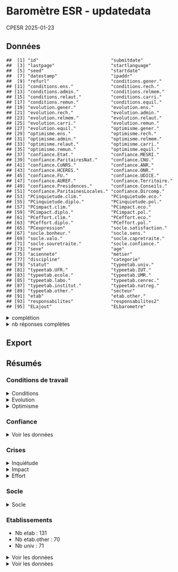 Baromètre ESR - updatedata
================
CPESR
2025-01-23

## Données

    ##  [1] "id"                           "submitdate"                  
    ##  [3] "lastpage"                     "startlanguage"               
    ##  [5] "seed"                         "startdate"                   
    ##  [7] "datestamp"                    "ipaddr"                      
    ##  [9] "refurl"                       "conditions.gener."           
    ## [11] "conditions.ens."              "conditions.rech."            
    ## [13] "conditions.admin."            "conditions.relmem."          
    ## [15] "conditions.relaut."           "conditions.carri."           
    ## [17] "conditions.remun."            "conditions.equil."           
    ## [19] "evolution.gener."             "evolution.ens."              
    ## [21] "evolution.rech."              "evolution.admin."            
    ## [23] "evolution.relmem."            "evolution.relaut."           
    ## [25] "evolution.carri."             "evolution.remun."            
    ## [27] "evolution.equil."             "optimisme.gener."            
    ## [29] "optimisme.ens."               "optimisme.rech."             
    ## [31] "optimisme.admin."             "optimisme.relmem."           
    ## [33] "optimisme.relaut."            "optimisme.carri."            
    ## [35] "optimisme.remun."             "optimisme.equil."            
    ## [37] "confiance.Etat."              "confiance.MESRI."            
    ## [39] "confiance.ParitairesNat."     "confiance.CNU."              
    ## [41] "confiance.CoNRS."             "confiance.ANR."              
    ## [43] "confiance.HCERES."            "confiance.ONR."              
    ## [45] "confiance.FU."                "confiance.UDICE."            
    ## [47] "confiance.AUREF."             "confiance.Territoire."       
    ## [49] "confiance.Presidences."       "confiance.Conseils."         
    ## [51] "confiance.ParitainesLocales." "confiance.Dircomp."          
    ## [53] "PCinquietude.clim."           "PCinquietude.eco."           
    ## [55] "PCinquietude.diplo."          "PCinquietude.pol."           
    ## [57] "PCimpact.clim."               "PCimpact.eco."               
    ## [59] "PCimpact.diplo."              "PCimpact.pol."               
    ## [61] "PCeffort.clim."               "PCeffort.eco."               
    ## [63] "PCeffort.diplo."              "PCeffort.pol."               
    ## [65] "PCexpression"                 "socle.satisfaction."         
    ## [67] "socle.bonheur."               "socle.sens."                 
    ## [69] "socle.valo."                  "socle.capretraite."          
    ## [71] "socle.souretraite."           "socle.confiance."            
    ## [73] "sexe"                         "age"                         
    ## [75] "aciennete"                    "metier"                      
    ## [77] "discipline"                   "categorie"                   
    ## [79] "statut"                       "typeetab.univ."              
    ## [81] "typeetab.UFR."                "typeetab.IUT."               
    ## [83] "typeetab.ecole."              "typeetab.UMR."               
    ## [85] "typeetab.labo."               "typeetab.cenrec."            
    ## [87] "typeetab.institut."           "typeetab.natreg."            
    ## [89] "typeetab.other."              "secteur"                     
    ## [91] "etab"                         "etab.other."                 
    ## [93] "responsabilites"              "responsabilites2"            
    ## [95] "ELajout"                      "ELbarometre"

<details>
<summary>
complétion
</summary>

| colonne                      | Renseigné_FALSE | Renseigné_TRUE |
|:-----------------------------|----------------:|---------------:|
| datestamp                    |              NA |           2854 |
| ipaddr                       |              NA |           2854 |
| seed                         |              NA |           2854 |
| startdate                    |              NA |           2854 |
| startlanguage                |              NA |           2854 |
| typeetab.IUT.                |              NA |           2854 |
| typeetab.UFR.                |              NA |           2854 |
| typeetab.UMR.                |              NA |           2854 |
| typeetab.cenrec.             |              NA |           2854 |
| typeetab.ecole.              |              NA |           2854 |
| typeetab.institut.           |              NA |           2854 |
| typeetab.labo.               |              NA |           2854 |
| typeetab.natreg.             |              NA |           2854 |
| typeetab.univ.               |              NA |           2854 |
| lastpage                     |             549 |           2305 |
| conditions.gener.            |             619 |           2235 |
| conditions.equil.            |             629 |           2225 |
| conditions.remun.            |             635 |           2219 |
| conditions.relmem.           |             644 |           2210 |
| conditions.carri.            |             672 |           2182 |
| conditions.admin.            |             685 |           2169 |
| conditions.relaut.           |             708 |           2146 |
| evolution.gener.             |             801 |           2053 |
| evolution.equil.             |             810 |           2044 |
| evolution.remun.             |             816 |           2038 |
| evolution.relmem.            |             830 |           2024 |
| evolution.carri.             |             832 |           2022 |
| conditions.rech.             |             834 |           2020 |
| evolution.admin.             |             839 |           2015 |
| optimisme.gener.             |             861 |           1993 |
| evolution.relaut.            |             865 |           1989 |
| optimisme.equil.             |             877 |           1977 |
| optimisme.remun.             |             879 |           1975 |
| optimisme.admin.             |             886 |           1968 |
| optimisme.carri.             |             891 |           1963 |
| optimisme.relmem.            |             894 |           1960 |
| optimisme.relaut.            |             912 |           1942 |
| confiance.Etat.              |             920 |           1934 |
| confiance.MESRI.             |             926 |           1928 |
| confiance.Dircomp.           |             927 |           1927 |
| PCinquietude.eco.            |             938 |           1916 |
| PCinquietude.clim.           |             939 |           1915 |
| PCinquietude.pol.            |             940 |           1914 |
| PCinquietude.diplo.          |             948 |           1906 |
| PCimpact.clim.               |             951 |           1903 |
| confiance.Presidences.       |             951 |           1903 |
| PCimpact.pol.                |             953 |           1901 |
| PCimpact.eco.                |             954 |           1900 |
| evolution.rech.              |             958 |           1896 |
| socle.valo.                  |             961 |           1893 |
| socle.satisfaction.          |             965 |           1889 |
| socle.sens.                  |             965 |           1889 |
| PCimpact.diplo.              |             969 |           1885 |
| submitdate                   |             982 |           1872 |
| socle.capretraite.           |             984 |           1870 |
| metier                       |             985 |           1869 |
| socle.bonheur.               |             987 |           1867 |
| age                          |             991 |           1863 |
| socle.souretraite.           |             991 |           1863 |
| statut                       |             991 |           1863 |
| aciennete                    |             994 |           1860 |
| optimisme.rech.              |             994 |           1860 |
| secteur                      |             995 |           1859 |
| categorie                    |             997 |           1857 |
| discipline                   |             999 |           1855 |
| confiance.Conseils.          |            1000 |           1854 |
| socle.confiance.             |            1003 |           1851 |
| PCeffort.clim.               |            1004 |           1850 |
| confiance.HCERES.            |            1004 |           1850 |
| sexe                         |            1017 |           1837 |
| confiance.ANR.               |            1023 |           1831 |
| confiance.Territoire.        |            1023 |           1831 |
| responsabilites              |            1039 |           1815 |
| confiance.ParitainesLocales. |            1051 |           1803 |
| etab                         |            1054 |           1800 |
| confiance.ONR.               |            1055 |           1799 |
| confiance.ParitairesNat.     |            1056 |           1798 |
| confiance.CNU.               |            1092 |           1762 |
| confiance.CoNRS.             |            1108 |           1746 |
| confiance.FU.                |            1120 |           1734 |
| conditions.ens.              |            1127 |           1727 |
| confiance.UDICE.             |            1133 |           1721 |
| PCeffort.eco.                |            1149 |           1705 |
| optimisme.ens.               |            1149 |           1705 |
| confiance.AUREF.             |            1171 |           1683 |
| evolution.ens.               |            1182 |           1672 |
| PCeffort.pol.                |            1245 |           1609 |
| PCeffort.diplo.              |            1333 |           1521 |
| responsabilites2             |            2008 |            846 |
| ELajout                      |            2541 |            313 |
| ELbarometre                  |            2643 |            211 |
| PCexpression                 |            2690 |            164 |
| typeetab.other.              |            2765 |             89 |
| etab.other.                  |            2771 |             83 |
| refurl                       |            2801 |             53 |

</details>
<details>
<summary>
nb réponses complètes
</summary>

| submitdate_na | lastpage |   nb | nbsum |
|:--------------|---------:|-----:|------:|
| TRUE          |        0 |   49 |    49 |
| TRUE          |        1 |  166 |   215 |
| TRUE          |        2 |   71 |   286 |
| TRUE          |        3 |   52 |   338 |
| TRUE          |        4 |   29 |   367 |
| TRUE          |        5 |   24 |   391 |
| TRUE          |        6 |   33 |   424 |
| TRUE          |        7 |    9 |   433 |
| FALSE         |        8 | 1872 |  2305 |
| TRUE          |       NA |  549 |  2854 |

</details>

## Export

## Résumés

### Conditions de travail

<details>
<summary>
Conditions
</summary>

    ## Joining with `by = join_by(Question)`

| Question           | nb.réponses | Négatif | Neutre | Positif |      Score |
|:-------------------|------------:|:--------|:-------|:--------|-----------:|
| conditions.admin.  |        2166 | 53%     | 35%    | 12%     | -1.4662973 |
| conditions.carri.  |        2180 | 46%     | 34%    | 20%     | -1.0486239 |
| conditions.ens.    |        1726 | 27%     | 44%    | 28%     | -0.0110081 |
| conditions.equil.  |        2223 | 38%     | 34%    | 28%     | -0.4340981 |
| conditions.gener.  |        2235 | 23%     | 41%    | 35%     |  0.3114094 |
| conditions.rech.   |        2018 | 31%     | 40%    | 28%     | -0.1377602 |
| conditions.relaut. |        2144 | 16%     | 38%    | 46%     |  0.9090485 |
| conditions.relmem. |        2208 | 13%     | 31%    | 56%     |  1.3328804 |
| conditions.remun.  |        2216 | 43%     | 35%    | 22%     | -0.8506318 |

</details>
<details>
<summary>
Evolution
</summary>

    ## Joining with `by = join_by(Question)`

| Question          | nb.réponses | Négatif | Neutre | Positif | NA  |      Score |
|:------------------|------------:|:--------|:-------|:--------|:----|-----------:|
| evolution.admin.  |        2014 | 65%     | 17%    | 2%      | 16% | -2.2432969 |
| evolution.carri.  |        2021 | 44%     | 20%    | 4%      | 32% | -1.4903513 |
| evolution.ens.    |        1670 | 45%     | 22%    | 3%      | 31% | -1.4628743 |
| evolution.equil.  |        2043 | 34%     | 20%    | 7%      | 39% | -1.0093000 |
| evolution.gener.  |        2051 | 48%     | 23%    | 5%      | 25% | -1.5343735 |
| evolution.rech.   |        1894 | 48%     | 24%    | 4%      | 23% | -1.5290391 |
| evolution.relaut. |        1988 | 18%     | 18%    | 7%      | 56% | -0.4537223 |
| evolution.relmem. |        2023 | 18%     | 17%    | 9%      | 56% | -0.3919921 |
| evolution.remun.  |        2037 | 42%     | 24%    | 6%      | 28% | -1.2906235 |

</details>
<details>
<summary>
Optimisme
</summary>

    ## Joining with `by = join_by(Question)`

| Question          | nb.réponses | Négatif | Neutre | Positif | NA  |      Score |
|:------------------|------------:|:--------|:-------|:--------|:----|-----------:|
| optimisme.admin.  |        1968 | 76%     | 12%    | 2%      | 10% | -2.8053862 |
| optimisme.carri.  |        1963 | 64%     | 14%    | 4%      | 18% | -2.3346918 |
| optimisme.ens.    |        1705 | 68%     | 14%    | 3%      | 14% | -2.3806452 |
| optimisme.equil.  |        1977 | 42%     | 15%    | 10%     | 34% | -1.2169954 |
| optimisme.gener.  |        1993 | 65%     | 16%    | 5%      | 14% | -2.2493728 |
| optimisme.rech.   |        1860 | 70%     | 15%    | 3%      | 12% | -2.4215054 |
| optimisme.relaut. |        1942 | 27%     | 16%    | 11%     | 46% | -0.6271885 |
| optimisme.relmem. |        1960 | 27%     | 15%    | 14%     | 45% | -0.5117347 |
| optimisme.remun.  |        1975 | 65%     | 15%    | 4%      | 16% | -2.3807595 |

</details>

### Confiance

<details>
<summary>
Voir les données
</summary>

    ## Joining with `by = join_by(Question)`

| Question                     | nb.réponses | Négatif | Neutre | Positif | NCP |      Score |
|:-----------------------------|------------:|:--------|:-------|:--------|:----|-----------:|
| confiance.ANR.               |        1831 | 66%     | 23%    | 5%      | 6%  | -2.6521991 |
| confiance.AUREF.             |        1683 | 25%     | 8%     | 1%      | 66% | -3.1992945 |
| confiance.CNU.               |        1762 | 36%     | 30%    | 22%     | 12% | -0.7509653 |
| confiance.CoNRS.             |        1746 | 33%     | 24%    | 16%     | 26% | -1.0473602 |
| confiance.Conseils.          |        1854 | 43%     | 34%    | 15%     | 9%  | -1.2158019 |
| confiance.Dircomp.           |        1927 | 22%     | 25%    | 52%     | 1%  |  1.0828961 |
| confiance.Etat.              |        1934 | 85%     | 12%    | 2%      | 2%  | -3.5248677 |
| confiance.FU.                |        1734 | 43%     | 16%    | 3%      | 38% | -2.7660764 |
| confiance.HCERES.            |        1850 | 66%     | 23%    | 6%      | 5%  | -2.6442033 |
| confiance.MESRI.             |        1928 | 83%     | 13%    | 2%      | 2%  | -3.4220573 |
| confiance.ONR.               |        1799 | 43%     | 33%    | 13%     | 10% | -1.4385856 |
| confiance.ParitairesLocales. |        1803 | 28%     | 33%    | 23%     | 17% | -0.3844104 |
| confiance.ParitairesNat.     |        1798 | 39%     | 23%    | 8%      | 30% | -1.8156646 |
| confiance.Presidences.       |        1903 | 52%     | 29%    | 16%     | 3%  | -1.4964922 |
| confiance.Territoire.        |        1831 | 54%     | 30%    | 8%      | 7%  | -1.9546525 |
| confiance.UDICE.             |        1721 | 41%     | 11%    | 1%      | 47% | -3.3394995 |

</details>

### Crises

<details>
<summary>
Inquiétude
</summary>

    ## Joining with `by = join_by(Question)`

| Question            | nb.réponses | Négatif | Neutre | Positif |    Score |
|:--------------------|------------:|:--------|:-------|:--------|---------:|
| PCinquietude.clim.  |        1915 | 5%      | 9%     | 86%     | 3.501305 |
| PCinquietude.diplo. |        1906 | 10%     | 27%    | 63%     | 2.051417 |
| PCinquietude.eco.   |        1916 | 7%      | 22%    | 71%     | 2.416493 |
| PCinquietude.pol.   |        1914 | 6%      | 16%    | 78%     | 2.922675 |

</details>
<details>
<summary>
Impact
</summary>

    ## Joining with `by = join_by(Question)`

| Question        | nb.réponses | Négatif | Neutre | Positif |      Score |
|:----------------|------------:|:--------|:-------|:--------|-----------:|
| PCimpact.clim.  |        1903 | 19%     | 28%    | 53%     |  1.2858644 |
| PCimpact.diplo. |        1885 | 34%     | 33%    | 32%     | -0.1405836 |
| PCimpact.eco.   |        1900 | 7%      | 16%    | 77%     |  2.7173684 |
| PCimpact.pol.   |        1901 | 12%     | 20%    | 69%     |  2.2709100 |

</details>
<details>
<summary>
Effort
</summary>

    ## Joining with `by = join_by(Question)`

| Question        | nb.réponses | Négatif | Neutre | Positif |     Score |
|:----------------|------------:|:--------|:-------|:--------|----------:|
| PCeffort.clim.  |        1850 | 49%     | 34%    | 18%     | -1.277297 |
| PCeffort.diplo. |        1521 | 52%     | 38%    | 10%     | -1.837607 |
| PCeffort.eco.   |        1705 | 53%     | 37%    | 9%      | -1.770674 |
| PCeffort.pol.   |        1609 | 62%     | 32%    | 7%      | -2.321939 |

</details>

### Socle

<details>
<summary>
Socle
</summary>

    ## Joining with `by = join_by(Question)`

| Question            | nb.réponses | Négatif | Neutre | Positif | NA  |      Score |
|:--------------------|------------:|:--------|:-------|:--------|:----|-----------:|
| socle.bonheur.      |        1867 | 6%      | 14%    | 65%     | 15% |  1.8998393 |
| socle.capretraite.  |        1870 | 29%     | 16%    | 42%     | 14% |  0.4438503 |
| socle.confiance.    |        1851 | 13%     | 13%    | 47%     | 28% |  0.9378714 |
| socle.satisfaction. |        1889 | 14%     | 22%    | 52%     | 12% |  1.0577025 |
| socle.sens.         |        1889 | 12%     | 16%    | 64%     | 8%  |  1.8173637 |
| socle.souretraite.  |        1863 | 26%     | 11%    | 48%     | 15% |  0.8480945 |
| socle.valo.         |        1893 | 46%     | 24%    | 19%     | 11% | -1.0987850 |

</details>

### Etablissements

- Nb etab : 131
- Nb etab.other : 70
- Nb univ : 71

<details>
<summary>
Voir les données
</summary>

| etab | nb_reponses |
|:---|---:|
| NA | 440 |
| CNRS | 199 |
| Autre | 103 |
| Aix-Marseille Université | 70 |
| Université Grenoble Alpes | 59 |
| Université de Lorraine | 52 |
| Université Paris-Cité | 51 |
| Muséum national d’histoire naturelle | 50 |
| Université de Strasbourg | 49 |
| Université de Lille | 48 |
| Université Paris-Saclay | 48 |
| Sorbonne Université | 46 |
| Université Paris 1 - Panthéon Sorbonne | 42 |
| Université du Littoral Côte d’Opale | 41 |
| Inserm | 37 |
| Université Claude Bernard - Lyon 1 | 35 |
| Université de Rennes 1 | 32 |
| Nantes Université | 31 |
| Université Toulouse III - Paul Sabatier | 30 |
| IRD | 29 |
| Université de Montpellier | 28 |
| Université Toulouse - Jean Jaurès | 27 |
| Inrae | 25 |
| Université de Poitiers | 22 |
| Université de Franche-Comté | 22 |
| Université de Bordeaux | 21 |
| Université Paris sciences et lettres | 21 |
| Université de Caen Normandie | 21 |
| École des hautes études en sciences sociales | 20 |
| Université Gustave Eiffel | 19 |
| CEA | 19 |
| Université Paris Nanterre | 18 |
| Université Paris 8 - Vincennes - Saint-Denis | 18 |
| Université Sorbonne Paris Nord | 16 |
| Université de Rouen Normandie | 15 |
| MNHN | 14 |
| Université de Bourgogne | 14 |
| Université de Picardie Jules-Verne | 14 |
| Université Sorbonne Nouvelle - Paris 3 | 13 |
| Université Bordeaux Montaigne | 12 |
| Inria | 12 |
| Université de Tours | 12 |
| Sciences Po | 12 |
| Université Jean Monnet | 12 |
| CY Cergy Paris Université | 11 |
| Université de Bretagne Occidentale | 11 |
| Université Clermont Auvergne | 11 |
| Le Mans Université | 10 |
| Université de Limoges | 10 |
| Université de Versailles Saint-Quentin-en-Yvelines | 10 |
| Université Rennes 2 | 10 |
| Institut polytechnique de Paris | 9 |
| Université d’Angers | 9 |
| Ifremer | 9 |
| Université Le Havre Normandie | 9 |
| Université Lumière - Lyon 2 | 8 |
| Université de Reims Champagne-Ardenne | 8 |
| Conservatoire national des arts et métiers | 7 |
| Avignon Université | 7 |
| Institut national des langues et civilisations orientales | 7 |
| Université de technologie de Compiègne | 7 |
| École normale supérieure de Lyon | 7 |
| La Rochelle Université | 7 |
| Institut Mines-Télécom, au périmètre des écoles IMT Atlantique, Lille Douai, Albi, Alès, Mines Saint-Étienne et Institut Mines-Télécom Business school | 7 |
| Université Côte d’Azur | 7 |
| Cirad | 7 |
| Université Paris-Est Créteil | 5 |
| Toulouse INP | 5 |
| Institut national d’enseignement supérieur pour l’agriculture, l’alimentation et l’environnement | 5 |
| Université Jean Moulin - Lyon 3 | 5 |
| Université Savoie Mont Blanc | 5 |
| Université de Perpignan Via Domitia | 5 |
| Institut national universitaire Jean-François Champollion | 4 |
| Université Toulouse Capitole | 4 |
| Université Panthéon-Assas | 4 |
| Université de Pau et des Pays de l’Adour | 4 |
| Sciences Po Bordeaux | 4 |
| Université d’Orléans | 4 |
| Institut national des sciences appliquées de Toulouse | 4 |
| Université Paul-Valéry - Montpellier 3 | 3 |
| École nationale de l’aviation civile | 3 |
| Ined | 3 |
| Sciences Po Lyon | 3 |
| Collège de France | 3 |
| Université de Haute-Alsace | 2 |
| Université de Toulon | 2 |
| Centrale Marseille | 2 |
| Université d’Artois | 2 |
| Institut catholique de Paris | 2 |
| Université Bretagne Sud | 2 |
| Institut national des sciences appliquées de Lyon | 2 |
| Université Polytechnique Hauts-de-France | 2 |
| Université de technologie de Troyes | 2 |
| École normale supérieure de Rennes | 2 |
| Institut national des sciences appliquées de Rouen Normandie | 2 |
| Institut national des sciences appliquées Centre Val de Loire | 2 |
| Université de Nîmes | 2 |
| Université de technologie de Belfort-Montbéliard | 1 |
| Université de Guyane | 1 |
| Centrale Lyon | 1 |
| IRSN | 1 |
| Bordeaux INP | 1 |
| Agrosup Dijon | 1 |
| École supérieure d’ingénieurs des travaux de la construction de Caen | 1 |
| Université d’Évry-Val-d’Essonne | 1 |
| École française d’Extrême-Orient | 1 |
| Arts et Métiers Sciences et Technologies | 1 |
| Institut national supérieur de formation et de recherche pour l’éducation des jeunes handicapés et les enseignements adaptés | 1 |
| Sciences Po Rennes | 1 |
| École nationale des travaux publics de l’État | 1 |
| École nationale supérieure d’architecture de Normandie | 1 |
| ANR | 1 |
| Centre de formation des journalistes | 1 |
| École nationale d’ingénieurs de Brest | 1 |
| Université de la Nouvelle-Calédonie | 1 |
| Université de La Réunion | 1 |
| École nationale supérieure d’architecture de Toulouse | 1 |
| Université des Antilles | 1 |
| École française d’Athènes | 1 |
| École nationale supérieure d’ingénieurs de Caen | 1 |
| Centrale Lille Institut | 1 |
| École nationale supérieure Louis Lumière | 1 |
| École nationale supérieure de mécanique et d’aérotechnique de Poitiers | 1 |
| Institut national des sciences appliquées de Rennes | 1 |
| ESIEE Paris | 1 |
| Institut supérieur de l’aéronautique et de l’espace | 1 |
| École des hautes études en santé publique | 1 |
| Université de Corse Pasquale Paoli | 1 |
| Sciences Po Aix | 1 |
| Institut catholique de Lille | 1 |
| Y SCHOOLS | 1 |

</details>
<details>
<summary>
Voir les données
</summary>

| etab.other. | nb_reponses |
|:---|---:|
| NA | 2157 |
| cea | 3 |
| ne souhaite pas répondre | 3 |
| ifremer | 3 |
| espci | 3 |
| observatoire de paris | 2 |
| ens paris | 2 |
| université paris cité | 2 |
| institut de physique du globe de paris | 2 |
| institut pasteur | 2 |
| université paris-cité | 2 |
| université de strasbourg | 1 |
| université gustave eiffel | 1 |
| institut agro | 1 |
| toulouse inp | 1 |
| institut agro (masa) | 1 |
| \- | 1 |
| université de tours | 1 |
| réseau national des maisons des sciences de l’homme | 1 |
| lyon | 1 |
| institut superieur des beaux arts de besançon | 1 |
| onera | 1 |
| grenoble inp - uga | 1 |
| cirad (cetre international de la recherche en agronomie pour le développement | 1 |
| chuga | 1 |
| inspe de lorraine | 1 |
| inspe de paris | 1 |
| université d’angers (je ne comprends pas pourquoi elle ne figure pas dans cette liste) | 1 |
| université du havre | 1 |
| bordeaux | 1 |
| ehess | 1 |
| inrap (cotutelle en théorie) | 1 |
| sciences po saint-germain-en-laye | 1 |
| ulb | 1 |
| université libre de bruxelles | 1 |
| mines paris | 1 |
| ecole nationale supérieure d’architecture de nantes | 1 |
| grenoble inp | 1 |
| n.c | 1 |
| école normale supérieure de paris | 1 |
| iogs | 1 |
| mesr | 1 |
| ipgp | 1 |
| anrs mie | 1 |
| université paris dauphine | 1 |
| imt atlantique | 1 |
| institut national des sciences appliquées hauts-de-france | 1 |
| ifcs esquirol (hcl) | 1 |
| ensma | 1 |
| institut du cerveau | 1 |
| ensiie | 1 |
| agroparistech | 1 |
| université de tours | 1 |
| ecole supérieure de physique et de chimie industrielles de la ville de paris | 1 |
| ecole nationale supérieure d’architecture de lyon | 1 |
| cnrs | 1 |
| école nationale supérieure d’architecture de lyon | 1 |
| université sorbonne paris nord | 1 |
| inp grenoble | 1 |
| institut de recherche pour le développement | 1 |
| sans réponse | 1 |
| institut de physique et chimie des matériaux de strasbourg | 1 |
| ephe | 1 |
| ensta paris | 1 |
| inrae | 1 |
| centre national de la recherche scientifique | 1 |
| météo-france | 1 |
| iut paris rives de seine | 1 |
| ens ulm - psl | 1 |
| sciences po grenoble | 1 |

</details>
